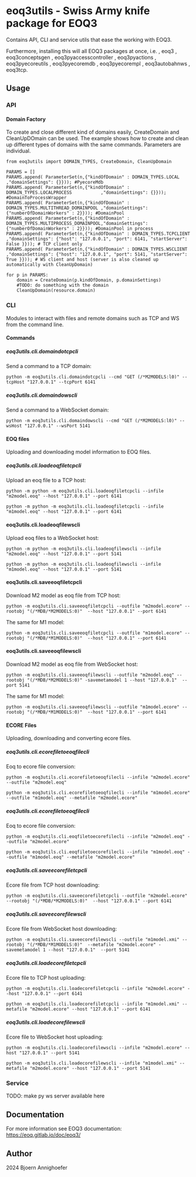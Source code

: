 # eoq3utils - Swiss Army knife package for EOQ3

Contains API, CLI and service utils that ease the working with EOQ3. 

Furthermore, installing this will all EOQ3 packages at once, i.e. 
, eoq3
, eoq3conceptsgen
, eoq3pyaccesscontroller
, eoq3pyactions
, eoq3pyecoreutils 
, eoq3pyecoremdb
, eoq3pyecorempl
, eoq3autobahnws
, eoq3tcp.

## Usage

### API

#### Domain Factory

To create and close different kind of domains easily, CreateDomain and CleanUpDOmain can be used. 
The example shows how to create and clean up different types of domains with the same commands.
Parameters are individual.

    from eoq3utils import DOMAIN_TYPES, CreateDomain, CleanUpDomain
	
	PARAMS = []
	PARAMS.append( ParameterSet(n,{"kindOfDomain" : DOMAIN_TYPES.LOCAL                  ,"domainSettings": {}})); #PyecoreMdb
	PARAMS.append( ParameterSet(n,{"kindOfDomain" : DOMAIN_TYPES.LOCALPROCESS           ,"domainSettings": {}})); #DomainToProcessWrapper 
	PARAMS.append( ParameterSet(n,{"kindOfDomain" : DOMAIN_TYPES.MULTITHREAD_DOMAINPOOL ,"domainSettings": {"numberOfDomainWorkers" : 2}})); #DomainPool
	PARAMS.append( ParameterSet(n,{"kindOfDomain" : DOMAIN_TYPES.MULTIPROCESS_DOMAINPOOL,"domainSettings": {"numberOfDomainWorkers" : 2}})); #DomainPool in process
	PARAMS.append( ParameterSet(n,{"kindOfDomain" : DOMAIN_TYPES.TCPCLIENT              ,"domainSettings": {"host": "127.0.0.1", "port": 6141, "startServer": False }})); # TCP client only
	PARAMS.append( ParameterSet(n,{"kindOfDomain" : DOMAIN_TYPES.WSCLIENT               ,"domainSettings": {"host": "127.0.0.1", "port": 5141, "startServer": True }})); # WS client and host (server is also cleaned up automatically with CleanUpDomain)
	
	for p in PARAMS:
	    domain = CreateDomain(p.kindOfDomain, p.domainSettings)
	    #TODO: do something with the domain
	    CleanUpDomain(resource.domain)


### CLI

Modules to interact with files and remote domains such as TCP and WS from the command line.

#### Commands

##### eoq3utils.cli.domaindotcpcli

Send a command to a TCP domain:

    python -m eoq3utils.cli.domaindotcpcli --cmd "GET (/*M2MODELS:l0)" --tcpHost "127.0.0.1" --tcpPort 6141
	
##### eoq3utils.cli.domaindowscli

Send a command to a WebSocket domain:

    python -m eoq3utils.cli.domaindowscli --cmd "GET (/*M2MODELS:l0)" --wsHost "127.0.0.1" --wsPort 5141

#### EOQ files

Uploading and downloading model information to EOQ files.

##### eoq3utils.cli.loadeoqfiletcpcli

Upload an eoq file to a TCP host:

    python -m python -m eoq3utils.cli.loadeoqfiletcpcli --infile "m2model.eoq" --host "127.0.0.1" --port 6141

    python -m python -m eoq3utils.cli.loadeoqfiletcpcli --infile "m1model.eoq" --host "127.0.0.1" --port 6141


#### eoq3utils.cli.loadeoqfilewscli

Upload eoq files to a WebSocket host:

    python -m python -m eoq3utils.cli.loadeoqfilewscli --infile "m2model.eoq" --host "127.0.0.1" --port 5141
     
    python -m python -m eoq3utils.cli.loadeoqfilewscli --infile "m1model.eoq" --host "127.0.0.1" --port 5141


#### eoq3utils.cli.saveeoqfiletcpcli

Download M2 model as eoq file from TCP host:

    python -m eoq3utils.cli.saveeoqfiletcpcli --outfile "m2model.ecore" --rootobj "(/*MDB/*M2MODELS:0)"  --host "127.0.0.1" --port 6141
	
The same for M1 model:

	python -m eoq3utils.cli.saveeoqfiletcpcli --outfile "m1model.ecore" --rootobj "(/*MDB/*M1MODELS:0)"  --host "127.0.0.1" --port 6141


#### eoq3utils.cli.saveeoqfilewscli

Download M2 model as eoq file from WebSocket host:

    python -m eoq3utils.cli.saveeoqfilewscli --outfile "m2model.eoq" --rootobj "(/*MDB/*M2MODELS:0)" -savemetamodel 1 --host "127.0.0.1"  --port 5141
	
The same for M1 model:

	python -m eoq3utils.cli.saveeoqfilewscli --outfile "m1model.ecore" --rootobj "(/*MDB/*M1MODELS:0)"  --host "127.0.0.1" --port 6141


#### ECORE Files

Uploading, downloading and converting ecore files.

##### eoq3utils.cli.ecorefiletoeoqfilecli

Eoq to ecore file conversion:

    python -m eoq3utils.cli.ecorefiletoeoqfilecli --infile "m2model.ecore" --outfile "m2model.eoq"
    
    python -m eoq3utils.cli.ecorefiletoeoqfilecli --infile "m1model.ecore" --outfile "m1model.eoq" --metafile "m2model.ecore"
	

##### eoq3utils.cli.ecorefiletoeoqfilecli
	
Eoq to ecore file conversion:
   
    python -m eoq3utils.cli.eoqfiletoecorefilecli --infile "m2model.eoq" --outfile "m2model.ecore"
	
    python -m eoq3utils.cli.eoqfiletoecorefilecli --infile "m1model.eoq" --outfile "m1model.eoq" --metafile "m2model.ecore"


##### eoq3utils.cli.saveecorefiletcpcli 

Ecore file from TCP host downloading:

    python -m eoq3utils.cli.saveecorefiletcpcli --outfile "m2model.ecore" --rootobj "(/*MDB/*M2MODELS:0)"  --host "127.0.0.1" --port 6141
	

##### eoq3utils.cli.saveecorefilewscli

Ecore file from WebSocket host downloading:

	python -m eoq3utils.cli.saveecorefilewscli --outfile "m1model.xmi" --rootobj "(/*MDB/*M1MODELS:0)"  --metafile "m2model.ecore" -savemetamodel 1 --host "127.0.0.1"  --port 5141
	

##### eoq3utils.cli.loadecorefiletcpcli
	
Ecore file to TCP host uploading:
	
	python -m eoq3utils.cli.loadecorefiletcpcli --infile "m2model.ecore" --host "127.0.0.1" --port 6141
	
	python -m eoq3utils.cli.loadecorefiletcpcli --infile "m1model.xmi" --metafile "m2model.ecore" --host "127.0.0.1" --port 6141
	

##### eoq3utils.cli.loadecorefilewscli
	
Ecore file to WebSocket host uploading:

    python -m eoq3utils.cli.loadecorefilewscli --infile "m2model.ecore" --host "127.0.0.1" --port 5141

    python -m eoq3utils.cli.loadecorefilewscli --infile "m1model.xmi" --metafile "m2model.ecore" --host "127.0.0.1" --port 5141


### Service

TODO: make py ws server available here
  
## Documentation

For more information see EOQ3 documentation: https://eoq.gitlab.io/doc/eoq3/

## Author

2024 Bjoern Annighoefer

